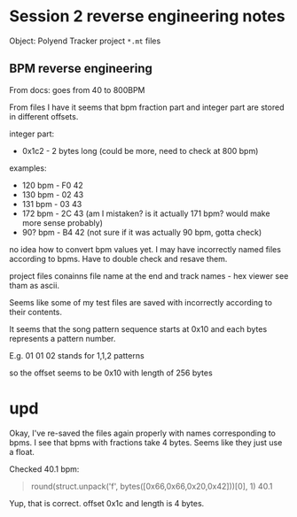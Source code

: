 # Session 2 reverse engineering notes

Object: Polyend Tracker project `*.mt` files

## BPM reverse engineering

From docs:
goes from 40 to 800BPM

From files I have it seems that bpm fraction part and integer part are stored in different offsets.

integer part:
- 0x1c2  - 2 bytes long (could be more, need to check at 800 bpm)

examples:
- 120 bpm - F0 42
- 130 bpm - 02 43
- 131 bpm - 03 43
- 172 bpm - 2C 43  (am I mistaken? is it actually 171 bpm? would make more sense probably)
- 90? bpm - B4 42  (not sure if it was actually 90 bpm, gotta check)

no idea how to convert bpm values yet. I may have incorrectly named files according to bpms.
Have to double check and resave them.

project files conainns file name at the end and track names - hex viewer see tham as ascii.

Seems like some of my test files are saved with incorrectly according to their contents.

It seems that the song pattern sequence starts at 0x10 and each bytes represents a pattern number.

E.g. 01 01 02 stands for 1,1,2 patterns

so the offset seems to be 0x10 with length of 256 bytes 

# upd
Okay, I've re-saved the files again properly with names corresponding to bpms.
I see that bpms with fractions take 4 bytes. Seems like they just use a float.

Checked 40.1 bpm:

> round(struct.unpack('f', bytes([0x66,0x66,0x20,0x42]))[0], 1)
> 40.1
> 
Yup, that is correct. offset 0x1c and length is 4 bytes.

